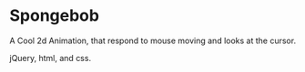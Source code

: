 # Spongebob
A Cool 2d Animation, that respond to mouse moving and looks at the cursor.

jQuery, html, and css.

